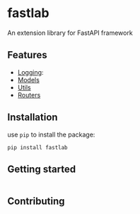# fastlab
An extension library for FastAPI framework

## Features

- [Logging](): 
- [Models]()
- [Utils]()
- [Routers]()

## Installation

use `pip` to install the package:

```
pip install fastlab
```

## Getting started

```

```


## Contributing

